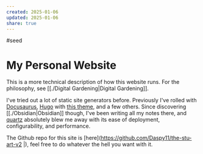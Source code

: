 ```yaml
---
created: 2025-01-06
updated: 2025-01-06
share: true
---
```

#seed 
# My Personal Website

This is a more technical description of how this website runs. For the philosophy, see [[./Digital Gardening|Digital Gardening]].

I've tried out a lot of static site generators before. Previously I've rolled with [Docusaurus](https://docusaurus.io/), [Hugo](https://gohugo.io/) with [this theme](https://themes.gohugo.io/themes/hugo-blog-awesome/), and a few others. Since discovering [[./Obsidian|Obsidian]] though, I've been writing all my notes there, and [quartz](https://github.com/jackyzha0/quartz) absolutely blew me away with its ease of deployment, configurability, and performance.

The Github repo for this site is [here](https://github.com/Daspy11/the-stu-art-v2 |), feel free to do whatever the hell you want with it.

